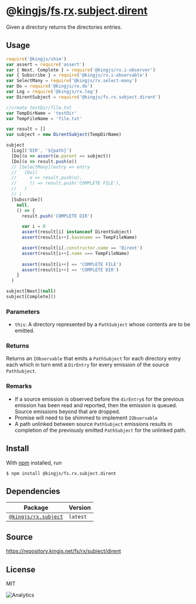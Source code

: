 # @[kingjs][@kingjs]/[fs][ns0].[rx][ns1].[subject][ns2].[dirent][ns3]
Given a directory returns the directories entries.
## Usage
```js
require('@kingjs/shim')
var assert = require('assert')
var { Next, Complete } = require('@kingjs/rx.i-observer')
var { Subscribe } = require('@kingjs/rx.i-observable')
var SelectMany = require('@kingjs/rx.select-many')
var Do = require('@kingjs/rx.do')
var Log = require('@kingjs/rx.log')
var DirentSubject = require('@kingjs/fs.rx.subject.dirent')

//create testDir/file.txt
var TempDirName = 'testDir'
var TempFileName = 'file.txt'

var result = []
var subject = new DirentSubject(TempDirName)

subject
  [Log]('DIR', '${path}')
  [Do](o => assert(o.parent == subject))
  [Do](o => result.push(o))
  // [SelectMany](entry => entry
  //   [Do](
  //     o => result.push(o),
  //     () => result.push('COMPLETE FILE'),
  //   )
  // )
  [Subscribe](
    null,
    () => {
      result.push('COMPLETE DIR')

      var i = 0
      assert(result[i] instanceof DirentSubject)
      assert(result[i++].basename == TempFileName)

      assert(result[i].constructor.name == 'Dirent')
      assert(result[i++].name === TempFileName)
      
      assert(result[i++] == 'COMPLETE FILE')
      assert(result[i++] == 'COMPLETE DIR')
    }
  )

subject[Next](null)
subject[Complete]()
```



### Parameters
- `this`: A directory represented by a `PathSubject` whose contents are to be emitted.
### Returns
Returns an `IObservable` that emits a `PathSubject` for each directory entry each which in turn emit a `DirEntry` for  every emission of the source `PathSubject`.
### Remarks
 - If a source emission is observed before the `dirEntry`s for the previous emission has been read and reported, then the emission is queued. Source emissions beyond that are dropped.
 - Promise will need to be shimmed to implement `IObservable`
 - A path unlinked between source `PathSubject` emissions results in completion of the previously emitted `PathSubject` for the unlinked path.

## Install
With [npm](https://npmjs.org/) installed, run
```
$ npm install @kingjs/fs.rx.subject.dirent
```
## Dependencies
|Package|Version|
|---|---|
|[`@kingjs/rx.subject`](https://www.npmjs.com/package/@kingjs/rx.subject)|`latest`|
## Source
https://repository.kingjs.net/fs/rx/subject/dirent
## License
MIT

![Analytics](https://analytics.kingjs.net/fs/rx/subject/dirent)

[@kingjs]: https://www.npmjs.com/package/kingjs
[ns0]: https://www.npmjs.com/package/@kingjs/fs
[ns1]: https://www.npmjs.com/package/@kingjs/fs.rx
[ns2]: https://www.npmjs.com/package/@kingjs/fs.rx.subject
[ns3]: https://www.npmjs.com/package/@kingjs/fs.rx.subject.dirent
